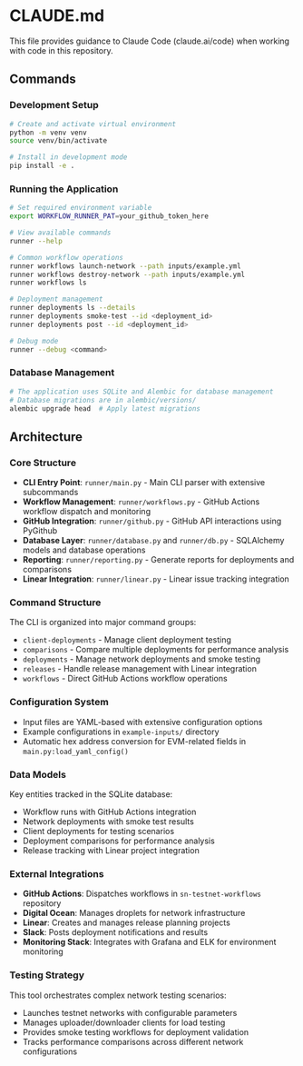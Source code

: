 # CLAUDE.md

This file provides guidance to Claude Code (claude.ai/code) when working with code in this repository.

## Commands

### Development Setup
```bash
# Create and activate virtual environment
python -m venv venv
source venv/bin/activate

# Install in development mode
pip install -e .
```

### Running the Application
```bash
# Set required environment variable
export WORKFLOW_RUNNER_PAT=your_github_token_here

# View available commands
runner --help

# Common workflow operations
runner workflows launch-network --path inputs/example.yml
runner workflows destroy-network --path inputs/example.yml
runner workflows ls

# Deployment management
runner deployments ls --details
runner deployments smoke-test --id <deployment_id>
runner deployments post --id <deployment_id>

# Debug mode
runner --debug <command>
```

### Database Management
```bash
# The application uses SQLite and Alembic for database management
# Database migrations are in alembic/versions/
alembic upgrade head  # Apply latest migrations
```

## Architecture

### Core Structure
- **CLI Entry Point**: `runner/main.py` - Main CLI parser with extensive subcommands
- **Workflow Management**: `runner/workflows.py` - GitHub Actions workflow dispatch and monitoring
- **GitHub Integration**: `runner/github.py` - GitHub API interactions using PyGithub
- **Database Layer**: `runner/database.py` and `runner/db.py` - SQLAlchemy models and database operations
- **Reporting**: `runner/reporting.py` - Generate reports for deployments and comparisons
- **Linear Integration**: `runner/linear.py` - Linear issue tracking integration

### Command Structure
The CLI is organized into major command groups:
- `client-deployments` - Manage client deployment testing
- `comparisons` - Compare multiple deployments for performance analysis
- `deployments` - Manage network deployments and smoke testing
- `releases` - Handle release management with Linear integration
- `workflows` - Direct GitHub Actions workflow operations

### Configuration System
- Input files are YAML-based with extensive configuration options
- Example configurations in `example-inputs/` directory
- Automatic hex address conversion for EVM-related fields in `main.py:load_yaml_config()`

### Data Models
Key entities tracked in the SQLite database:
- Workflow runs with GitHub Actions integration
- Network deployments with smoke test results
- Client deployments for testing scenarios
- Deployment comparisons for performance analysis
- Release tracking with Linear project integration

### External Integrations
- **GitHub Actions**: Dispatches workflows in `sn-testnet-workflows` repository
- **Digital Ocean**: Manages droplets for network infrastructure
- **Linear**: Creates and manages release planning projects
- **Slack**: Posts deployment notifications and results
- **Monitoring Stack**: Integrates with Grafana and ELK for environment monitoring

### Testing Strategy
This tool orchestrates complex network testing scenarios:
- Launches testnet networks with configurable parameters
- Manages uploader/downloader clients for load testing
- Provides smoke testing workflows for deployment validation
- Tracks performance comparisons across different network configurations